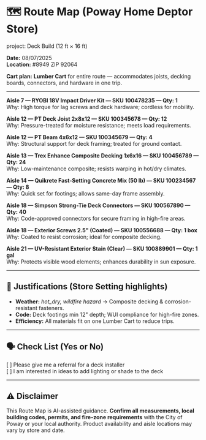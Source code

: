 # 🗺️ Route Map (Poway Home Deptor Store)
project: Deck Build (12 ft × 16 ft)

**Date:** 08/07/2025  
**Location:** #8949 ZIP 92064  

**Cart plan:** **Lumber Cart** for entire route — accommodates joists, decking boards, connectors, and hardware in one trip.

---

**Aisle 7 — RYOBI 18V Impact Driver Kit — SKU 100478235 — Qty: 1**  
Why: High torque for lag screws and deck hardware; cordless for mobility.  

**Aisle 12 — PT Deck Joist 2x8x12 — SKU 100345678 — Qty: 12**  
Why: Pressure-treated for moisture resistance; meets load requirements.  

**Aisle 12 — PT Beam 4x6x12 — SKU 100345679 — Qty: 4**  
Why: Structural support for deck framing; treated for ground contact.  

**Aisle 13 — Trex Enhance Composite Decking 1x6x16 — SKU 100456789 — Qty: 24**  
Why: Low-maintenance composite; resists warping in hot/dry climates.  

**Aisle 14 — Quikrete Fast-Setting Concrete Mix (50 lb) — SKU 100234567 — Qty: 8**  
Why: Quick set for footings; allows same-day frame assembly.  

**Aisle 18 — Simpson Strong-Tie Deck Connectors — SKU 100567890 — Qty: 40**  
Why: Code-approved connectors for secure framing in high-fire areas.  

**Aisle 18 — Exterior Screws 2.5" (Coated) — SKU 100556688 — Qty: 1 box**  
Why: Coated to resist corrosion; ideal for composite decking.  

**Aisle 21 — UV-Resistant Exterior Stain (Clear) — SKU 100889901 — Qty: 1 gal**  
Why: Protects visible wood elements; enhances durability in sun exposure.

---

## 📌 Justifications (Store Setting highlights)
- **Weather:** *hot_dry, wildfire hazard* → Composite decking & corrosion-resistant fasteners.  
- **Code:** Deck footings min 12" depth; WUI compliance for high-fire zones.  
- **Efficiency:** All materials fit on one Lumber Cart to reduce trips.

---

## 🗣️ Check List (Yes or No)
[ ] Please give me a referral for a deck installer  
[ ] I am interested in ideas to add lighting or shade to the deck  

---

## ⚠️ Disclaimer
This Route Map is AI-assisted guidance. **Confirm all measurements, local building codes, permits, and fire-zone requirements** with the City of Poway or your local authority. Product availability and aisle locations may vary by store and date.
